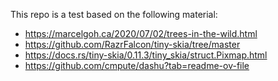 This repo is a test based on the following material:

- https://marcelgoh.ca/2020/07/02/trees-in-the-wild.html
- https://github.com/RazrFalcon/tiny-skia/tree/master
- https://docs.rs/tiny-skia/0.11.3/tiny_skia/struct.Pixmap.html
- https://github.com/cmpute/dashu?tab=readme-ov-file
